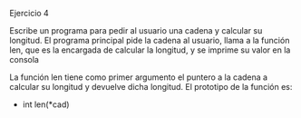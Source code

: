 Ejercicio 4

Escribe un programa para pedir al usuario una cadena y calcular su longitud. El programa principal pide la cadena al usuario, llama a la función len, que es la encargada de calcular la longitud, y se imprime su valor en la consola

La función len tiene como primer argumento el puntero a la cadena a calcular su longitud y devuelve dicha longitud. El prototipo de la función es:

* int len(*cad)
